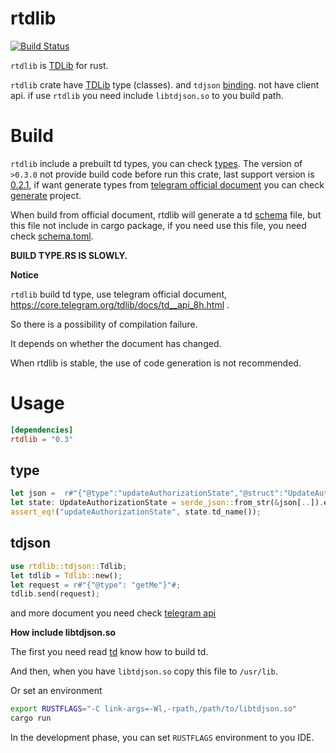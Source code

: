 rtdlib
===

[![Build Status](https://api.travis-ci.org/fewensa/rtdlib.svg)](https://travis-ci.org/fewensa/rtdlib/)


`rtdlib` is [TDLib](https://github.com/tdlib/td) for rust.

`rtdlib` crate have [TDLib](https://github.com/tdlib/td) type (classes). and `tdjson` [binding](./src/tdjson.rs). not have client api. if use `rtdlib` you need include `libtdjson.so` to you build path.



# Build

`rtdlib` include a prebuilt td types, you can check [types](./src/types). The version of `>0.3.0` not provide build code before run this crate, last support version is [0.2.1](https://github.com/fewensa/rtdlib/releases/tag/0.2.1), if want generate types from [telegram official document](https://core.telegram.org/tdlib/docs/td__api_8h.html) you can check [generate](./generate) project.

When build from official document, rtdlib will generate a td [schema](./schema/schema.toml) file, but this file not include in cargo package, if you need use this file, you need check [schema.toml](./schema/schema.toml).

**BUILD TYPE.RS IS SLOWLY.**

**Notice**

`rtdlib` build td type, use telegram official document, https://core.telegram.org/tdlib/docs/td__api_8h.html .

So there is a possibility of compilation failure.

It depends on whether the document has changed.

When rtdlib is stable, the use of code generation is not recommended.

# Usage

```toml
[dependencies]
rtdlib = "0.3"
```


## type

```rust
let json =  r#"{"@type":"updateAuthorizationState","@struct":"UpdateAuthorizationState","authorization_state":{"@type":"authorizationStateWaitTdlibParameters","@struct":"AuthorizationStateWaitTdlibParameters"}}"#;
let state: UpdateAuthorizationState = serde_json::from_str(&json[..]).expect("Json fail");
assert_eq!("updateAuthorizationState", state.td_name());
```

## tdjson

```rust
use rtdlib::tdjson::Tdlib;
let tdlib = Tdlib::new();
let request = r#"{"@type": "getMe"}"#;
tdlib.send(request);
```

and more document you need check [telegram api](https://core.telegram.org/api)

**How include libtdjson.so**

The first you need read [td](https://github.com/tdlib/td#building) know how to build td.

And then, when you have `libtdjson.so` copy this file to `/usr/lib`.

Or set an environment

```bash
export RUSTFLAGS="-C link-args=-Wl,-rpath,/path/to/libtdjson.so"
cargo run
```

In the development phase, you can set `RUSTFLAGS` environment to you IDE.


